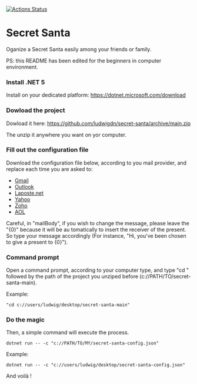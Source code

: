 [![Actions Status](https://github.com/ludwigdn/secret-santa/workflows/.NET%20Core/badge.svg)](https://github.com/ludwigdn/secret-santa/actions)

# Secret Santa

Oganize a Secret Santa easily among your friends or family.

PS: this README has been edited for the beginners in computer environment.

### Install .NET 5

Install on your dedicated platform: https://dotnet.microsoft.com/download

### Dowload the project

Dowload it here: https://github.com/ludwigdn/secret-santa/archive/main.zip

The unzip it anywhere you want on yor computer.

### Fill out the configuration file

Download the configuration file below, according to you mail provider, and replace each time you are asked to:

- [Gmail](https://github.com/ludwigdn/secret-santa/blob/main/README/configs/gmail/config_en.json)
- [Outlook](https://github.com/ludwigdn/secret-santa/blob/main/README/configs/outlook/config_en.json)
- [Laposte.net](https://github.com/ludwigdn/secret-santa/blob/main/README/configs/laposte/config_en.json)
- [Yahoo](https://github.com/ludwigdn/secret-santa/blob/main/README/configs/yahoo/config_en.json)
- [Zoho](https://github.com/ludwigdn/secret-santa/blob/main/README/configs/zoho/config_en.json)
- [AOL](https://github.com/ludwigdn/secret-santa/blob/main/README/configs/aol/config_en.json)

Careful, in "mailBody", if you wish to change the message, please leave the "{0}" because it will be au tomatically to insert the receiver of the present. So type your message accordingly (For instance, "Hi, you've been chosen to give a present to {0}").

### Command prompt

Open a command prompt, according to your computer type, and type "cd " followed by the path of the project you unziped before (c://PATH/TO/secret-santa-main).

Example: 
```
"cd c://users/ludwig/desktop/secret-santa-main"
```

### Do the magic

Then, a simple command will execute the process.

```
dotnet run -- -c "c://PATH/TO/MY/secret-santa-config.json"
```

Example:
```
dotnet run -- -c "c://users/ludwig/desktop/secret-santa-config.json"
```

And voilà !
